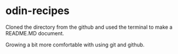# odin-recipes

Cloned the directory from the github and used the terminal to make a README.MD document. 

Growing a bit more comfortable with using git and github. 
